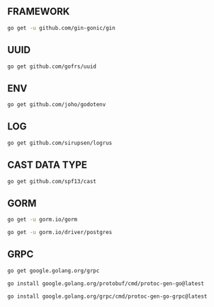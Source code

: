 ## FRAMEWORK
```bash
go get -u github.com/gin-gonic/gin
```

## UUID
```bash
go get github.com/gofrs/uuid
```

## ENV
```bash
go get github.com/joho/godotenv
```
## LOG
```bash
go get github.com/sirupsen/logrus
```
## CAST DATA TYPE
```bash
go get github.com/spf13/cast
```
## GORM
```bash
go get -u gorm.io/gorm
```
```bash
go get -u gorm.io/driver/postgres
```

## GRPC
```bash
go get google.golang.org/grpc
```
```bash
go install google.golang.org/protobuf/cmd/protoc-gen-go@latest
```
```bash
go install google.golang.org/grpc/cmd/protoc-gen-go-grpc@latest
```

